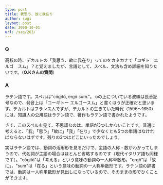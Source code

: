 ```yaml
---
type: post
title: 我思う、故に我在り
author: sugi
layout: post
date: 2000-10-01
url: /saq/203/
---
```

### Q 

高校の時、デカルトの「我思う、故に我在り」ってのをカタカナで「コギト　エルゴ　スム」？と覚えましたが、言語として、スペル、文法も含め詳細を知りたいです。（**O.Kさんの質問**）

### A 

ラテン語です。スペルは"c&otilde;git&otilde;, erg&otilde; sum."。 oの上についている波線は長音記号なので、発音上は「コーギトー エルゴースム」と書くほうが正確だと思います。デカルトはフランス人ですが、デカルトの生きていた時代（1596～1650）には、知識人の公用語はラテン語で、著作もラテン語で書かれたようです。

さて、このスペルを見て、不思議なのは、単語が3つしかないことです。普通に考えると、「我」「思う」「故に」「我」「在り」で少なくとも5つの単語はなければならないはずです。残りの2つはどこにいったのでしょう。

実はラテン語では、動詞の活用形を見るだけで、主語の人称・数がわかってしまうので、代名詞が主語の場合はほとんど省略するのです（現代イタリア語も同様です）。"c&otilde;git&otilde;"は「考える」という意味の動詞の一人称単数形。"erg&otilde;"は「故に」。"sum"は「在る」という意味の動詞の一人称単数形です。ラテン語の辞書では、動詞は一人称単数形が見出しになっているので、そのままの形でひくことができます。
